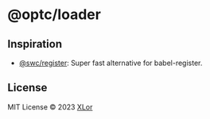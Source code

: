 # @optc/loader

## Inspiration

+ [@swc/register](https://github.com/swc-project/register): Super fast alternative for babel-register.

## License

MIT License © 2023 [XLor](https://github.com/yjl9903)
